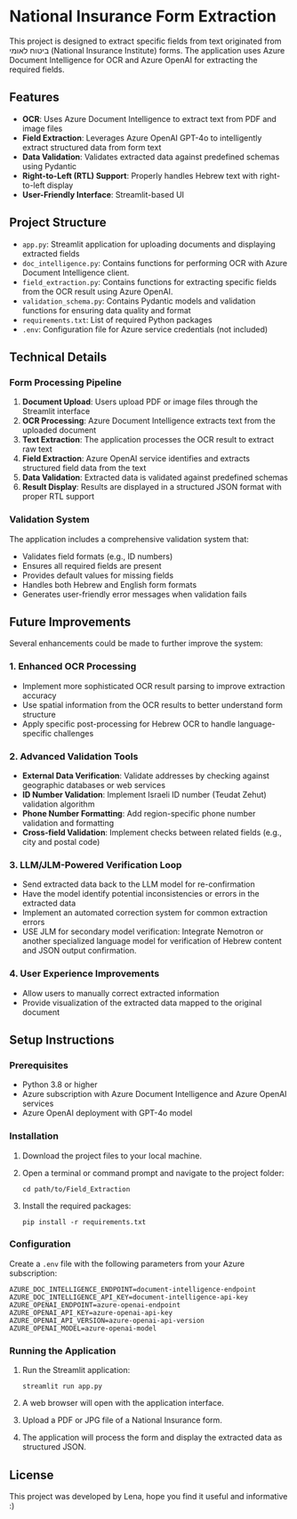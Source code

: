 # National Insurance Form Extraction

This project is designed to extract specific fields from text originated from ביטוח לאומי (National Insurance Institute) forms. The application uses Azure Document Intelligence for OCR and Azure OpenAI for extracting the required fields.

## Features

- **OCR**: Uses Azure Document Intelligence to extract text from PDF and image files
- **Field Extraction**: Leverages Azure OpenAI GPT-4o to intelligently extract structured data from form text
- **Data Validation**: Validates extracted data against predefined schemas using Pydantic
- **Right-to-Left (RTL) Support**: Properly handles Hebrew text with right-to-left display
- **User-Friendly Interface**: Streamlit-based UI 

## Project Structure

- `app.py`: Streamlit application for uploading documents and displaying extracted fields
- `doc_intelligence.py`: Contains functions for performing OCR with Azure Document Intelligence client. 
- `field_extraction.py`: Contains functions for extracting specific fields from the OCR result using Azure OpenAI.
- `validation_schema.py`: Contains Pydantic models and validation functions for ensuring data quality and format
- `requirements.txt`: List of required Python packages
- `.env`: Configuration file for Azure service credentials (not included)

## Technical Details

### Form Processing Pipeline

1. **Document Upload**: Users upload PDF or image files through the Streamlit interface
2. **OCR Processing**: Azure Document Intelligence extracts text from the uploaded document
3. **Text Extraction**: The application processes the OCR result to extract raw text
4. **Field Extraction**: Azure OpenAI service identifies and extracts structured field data from the text
5. **Data Validation**: Extracted data is validated against predefined schemas
6. **Result Display**: Results are displayed in a structured JSON format with proper RTL support

### Validation System

The application includes a comprehensive validation system that:
- Validates field formats (e.g., ID numbers)
- Ensures all required fields are present
- Provides default values for missing fields
- Handles both Hebrew and English form formats
- Generates user-friendly error messages when validation fails

## Future Improvements

Several enhancements could be made to further improve the system:

### 1. Enhanced OCR Processing
- Implement more sophisticated OCR result parsing to improve extraction accuracy
- Use spatial information from the OCR results to better understand form structure
- Apply specific post-processing for Hebrew OCR to handle language-specific challenges

### 2. Advanced Validation Tools
- **External Data Verification**: Validate addresses by checking against geographic databases or web services
- **ID Number Validation**: Implement Israeli ID number (Teudat Zehut) validation algorithm
- **Phone Number Formatting**: Add region-specific phone number validation and formatting
- **Cross-field Validation**: Implement checks between related fields (e.g., city and postal code)

### 3. LLM/JLM-Powered Verification Loop
- Send extracted data back to the LLM model for re-confirmation
- Have the model identify potential inconsistencies or errors in the extracted data
- Implement an automated correction system for common extraction errors
- USE JLM for secondary model verification: Integrate Nemotron or another specialized language model for verification of Hebrew content and JSON output confirmation.

### 4. User Experience Improvements
- Allow users to manually correct extracted information
- Provide visualization of the extracted data mapped to the original document

## Setup Instructions

### Prerequisites

- Python 3.8 or higher
- Azure subscription with Azure Document Intelligence and Azure OpenAI services
- Azure OpenAI deployment with GPT-4o model

### Installation

1. Download the project files to your local machine.

2. Open a terminal or command prompt and navigate to the project folder:
   ```
   cd path/to/Field_Extraction
   ```

3. Install the required packages:
   ```
   pip install -r requirements.txt
   ```

### Configuration

Create a `.env` file with the following parameters from your Azure subscription:

```
AZURE_DOC_INTELLIGENCE_ENDPOINT=document-intelligence-endpoint
AZURE_DOC_INTELLIGENCE_API_KEY=document-intelligence-api-key
AZURE_OPENAI_ENDPOINT=azure-openai-endpoint
AZURE_OPENAI_API_KEY=azure-openai-api-key
AZURE_OPENAI_API_VERSION=azure-openai-api-version
AZURE_OPENAI_MODEL=azure-openai-model
```

### Running the Application

1. Run the Streamlit application:

    ```
    streamlit run app.py
    ```

2. A web browser will open with the application interface.

3. Upload a PDF or JPG file of a National Insurance form.

4. The application will process the form and display the extracted data as structured JSON.

## License

This project was developed by Lena, hope you find it useful and informative :)
